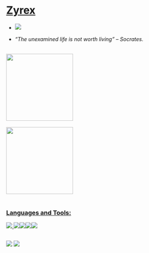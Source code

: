 <h1><a  href="https://github.com/Zyrex4/">Zyrex </a> </h1>

- <img src="https://lanyard-profile-readme.vercel.app/api/946211891443822593?bg=transparentd&borderRadius=8px&hideDiscrim=true">
- *“The unexamined life is not worth living” – Socrates.*


  <a href="https://github.com/Dxt404">
<br>
  <img height="180em" src="https://github-readme-stats.vercel.app/api?username=Dxt404&show_icons=false&theme=dark&include_all_commits=true&count_private=true"/>
<br>
<br>
  <img height="180em" src="https://github-readme-streak-stats.herokuapp.com/?theme=dark&user=Dxt404"/>
</div>
<div style="display: inline_block"><br>
<h3 align="left">Languages and Tools:</h3>
<p align="left"> <img src="https://img.icons8.com/nolan/48/javascript.png"/> <img src="https://img.icons8.com/color/48/000000/nodejs.png"/><img src="https://img.icons8.com/color/48/000000/python--v1.png"/><img src="https://img.icons8.com/color/48/000000/html-5--v1.png"/><img src="https://img.icons8.com/color/48/4a90e2/visual-studio-code-2019.png"/>
</div>
  
  ##
 
<div> 
<a href="https://discord.gg/vda" target="_blank"><img src="https://img.shields.io/badge/Discord-%23E440?style=for-the-badge&logo=discord&logoColor=white" target="_blank"></a> 
  <a href="https://instagram.com/alcantara_pedrin" target="_blank"><img src="https://img.shields.io/badge/-Instagram-%23E440?style=for-the-badge&logo=instagram&logoColor=white" target="_blank"></a>
</div>

